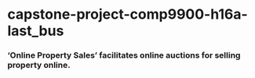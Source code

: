 # capstone-project-comp9900-h16a-last_bus

### ‘Online Property Sales’ facilitates online auctions for selling property online.